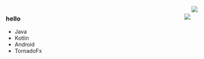 <img align="right" src="https://github-readme-stats-kohl-theta.vercel.app/api?username=stars-one&show_icons=true&icon_color=CE1D2D&text_color=718096&bg_color=ffffff&hide_title=true&locale=cn" />

<img align="right" style="margin-top:20px !important;" src="https://github-readme-stats-kohl-theta.vercel.app/api/top-langs/?username=stars-one&card_width=450&theme=vue&layout=compact&langs_count=10&hide=html,css&locale=cn" />



### hello

- Java
- Kotlin
- Android
- TornadoFx

